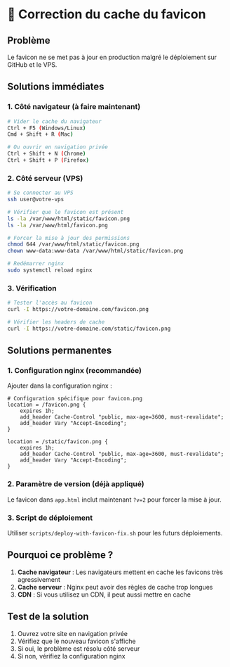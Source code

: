 # 🔧 Correction du cache du favicon

## Problème

Le favicon ne se met pas à jour en production malgré le déploiement sur GitHub et le VPS.

## Solutions immédiates

### 1. Côté navigateur (à faire maintenant)

```bash
# Vider le cache du navigateur
Ctrl + F5 (Windows/Linux)
Cmd + Shift + R (Mac)

# Ou ouvrir en navigation privée
Ctrl + Shift + N (Chrome)
Ctrl + Shift + P (Firefox)
```

### 2. Côté serveur (VPS)

```bash
# Se connecter au VPS
ssh user@votre-vps

# Vérifier que le favicon est présent
ls -la /var/www/html/static/favicon.png
ls -la /var/www/html/favicon.png

# Forcer la mise à jour des permissions
chmod 644 /var/www/html/static/favicon.png
chown www-data:www-data /var/www/html/static/favicon.png

# Redémarrer nginx
sudo systemctl reload nginx
```

### 3. Vérification

```bash
# Tester l'accès au favicon
curl -I https://votre-domaine.com/favicon.png

# Vérifier les headers de cache
curl -I https://votre-domaine.com/static/favicon.png
```

## Solutions permanentes

### 1. Configuration nginx (recommandée)

Ajouter dans la configuration nginx :

```nginx
# Configuration spécifique pour favicon.png
location = /favicon.png {
    expires 1h;
    add_header Cache-Control "public, max-age=3600, must-revalidate";
    add_header Vary "Accept-Encoding";
}

location = /static/favicon.png {
    expires 1h;
    add_header Cache-Control "public, max-age=3600, must-revalidate";
    add_header Vary "Accept-Encoding";
}
```

### 2. Paramètre de version (déjà appliqué)

Le favicon dans `app.html` inclut maintenant `?v=2` pour forcer la mise à jour.

### 3. Script de déploiement

Utiliser `scripts/deploy-with-favicon-fix.sh` pour les futurs déploiements.

## Pourquoi ce problème ?

1. **Cache navigateur** : Les navigateurs mettent en cache les favicons très agressivement
2. **Cache serveur** : Nginx peut avoir des règles de cache trop longues
3. **CDN** : Si vous utilisez un CDN, il peut aussi mettre en cache

## Test de la solution

1. Ouvrez votre site en navigation privée
2. Vérifiez que le nouveau favicon s'affiche
3. Si oui, le problème est résolu côté serveur
4. Si non, vérifiez la configuration nginx
